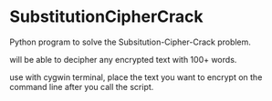 # SubstitutionCipherCrack
Python program to solve the Subsitution-Cipher-Crack problem.

will be able to decipher any encrypted text with 100+ words.

use with cygwin terminal, place the text you want to encrypt on the command line after you call the script.


